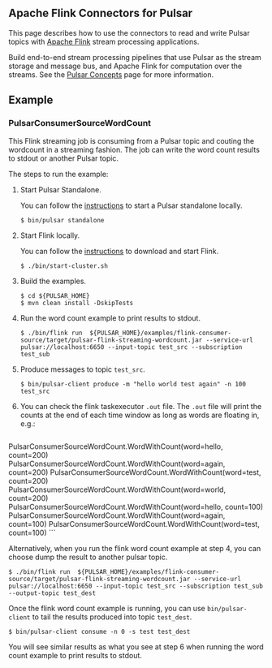 ## Apache Flink Connectors for Pulsar

This page describes how to use the connectors to read and write Pulsar topics with [Apache Flink](https://flink.apache.org/) stream processing applications.

Build end-to-end stream processing pipelines that use Pulsar as the stream storage and message bus, and Apache Flink for computation over the streams.
See the [Pulsar Concepts](https://pulsar.incubator.apache.org/docs/en/concepts-overview/) page for more information.

## Example

### PulsarConsumerSourceWordCount

This Flink streaming job is consuming from a Pulsar topic and couting the wordcount in a streaming fashion. The job can write the word count results
to stdout or another Pulsar topic.

The steps to run the example:

1. Start Pulsar Standalone.

    You can follow the [instructions](https://pulsar.incubator.apache.org/docs/en/standalone/) to start a Pulsar standalone locally.

    ```shell
    $ bin/pulsar standalone
    ```

2. Start Flink locally.

    You can follow the [instructions](https://ci.apache.org/projects/flink/flink-docs-release-1.6/quickstart/setup_quickstart.html) to download and start Flink.

    ```shell
    $ ./bin/start-cluster.sh
    ```

3. Build the examples.

    ```shell
    $ cd ${PULSAR_HOME}
    $ mvn clean install -DskipTests
    ```

4. Run the word count example to print results to stdout.

    ```shell
    $ ./bin/flink run  ${PULSAR_HOME}/examples/flink-consumer-source/target/pulsar-flink-streaming-wordcount.jar --service-url pulsar://localhost:6650 --input-topic test_src --subscription test_sub
    ```

5. Produce messages to topic `test_src`.

    ```shell
    $ bin/pulsar-client produce -m "hello world test again" -n 100 test_src
    ```

6. You can check the flink taskexecutor `.out` file. The `.out` file will print the counts at the end of each time window as long as words are floating in, e.g.:

    ```shell
PulsarConsumerSourceWordCount.WordWithCount(word=hello, count=200)
PulsarConsumerSourceWordCount.WordWithCount(word=again, count=200)
PulsarConsumerSourceWordCount.WordWithCount(word=test, count=200)
PulsarConsumerSourceWordCount.WordWithCount(word=world, count=200)
PulsarConsumerSourceWordCount.WordWithCount(word=hello, count=100)
PulsarConsumerSourceWordCount.WordWithCount(word=again, count=100)
PulsarConsumerSourceWordCount.WordWithCount(word=test, count=100)
    ```

Alternatively, when you run the flink word count example at step 4, you can choose dump the result to another pulsar topic.

```shell
$ ./bin/flink run  ${PULSAR_HOME}/examples/flink-consumer-source/target/pulsar-flink-streaming-wordcount.jar --service-url pulsar://localhost:6650 --input-topic test_src --subscription test_sub --output-topic test_dest
```

Once the flink word count example is running, you can use `bin/pulsar-client` to tail the results produced into topic `test_dest`.

```shell
$ bin/pulsar-client consume -n 0 -s test test_dest
```

You will see similar results as what you see at step 6 when running the word count example to print results to stdout.
